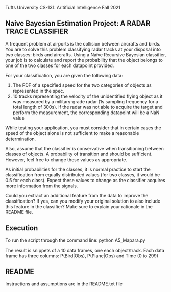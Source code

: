 Tufts University CS-131: Aritificial Intelligence Fall 2021

Naive Bayesian Estimation Project: A RADAR TRACE CLASSIFIER 
-------------------------------------------------------------------
A frequent problem at airports is the collision between aircrafts and birds. You are to solve this problem classifying radar tracks at your disposal into two classes: birds and aircrafts. Using a Naïve Recursive Bayesian classifier, your job is to calculate and report the probability that the object belongs to one of the two classes for each datapoint provided.

For your classification, you are given the following data:

1. The PDF of a specified speed for the two categories of objects as represented in the spec.
2. 10 tracks representing the velocity of the unidentified flying object as it was measured by a military-grade radar (1s sampling frequency for a total length of 300s). If the radar was not able to acquire the target and perform the measurement, the corresponding datapoint will be a NaN value

While testing your application, you must consider that in certain cases the speed of the object alone is not sufficient to make a reasonable determination.

Also, assume that the classifier is conservative when transitioning between classes of objects. A probability of transition  and  should be sufficient. However, feel free to change these values as appropriate.

As initial probabilities for the classes, it is normal practice to start the classification from equally distributed values (for two classes, it would be 0.5 for each class). Expect these values to change as the classifier acquires more information from the signals.

Could you extract an additional feature from the data to improve the classification? If yes, can you modify your original solution to also include this feature in the classifier? Make sure to explain your rationale in the README file.

Execution
--------------------------------------
To run the script through the command line: python A5_Mapara.py 

The result is snippets of a 10 data frames, one each object/track. Each data frame has three columns: P(Bird|Obs), P(Plane|Obs) and Time (0 to 299)

README
-----------------------------------------
Instructions and assumptions are in the README.txt file
